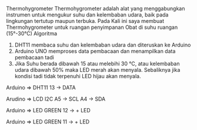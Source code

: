 Thermohygrometer
Thermohygrometer adalah alat yang menggabungkan instrumen untuk mengukur suhu dan kelembaban udara, baik pada lingkungan tertutup maupun terbuka. Pada Kali ini saya membuat Thermohygrometer untuk ruangan penyimpanan Obat di suhu ruangan (15°-30°C)
Algoritma
1.	DHT11 membaca suhu dan kelembaban udara dan diteruskan ke Arduino
2.	Arduino UNO memproses data pembacaan dan menampilkan data pembacaan tadi
3.	Jika Suhu berada dibawah 15 atau melebihi 30 ℃, atau kelembaban udara dibawah 50% maka LED merah akan menyala. Sebaliknya jika kondisi tadi tidak terpenuhi LED hijau akan menyala.

Arduino => DHT11
13 -> DATA

Arudino => LCD I2C
A5 -> SCL
A4 -> SDA

Arduino => LED GREEN
12 -> + LED

Arduino => LED GREEN
11 -> + LED
